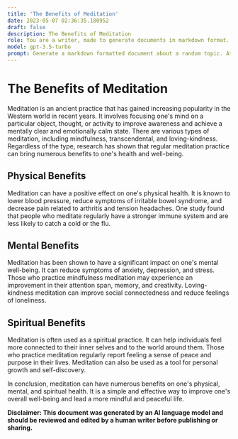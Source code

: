 ```yaml
---
title: 'The Benefits of Meditation'
date: 2023-05-07 02:36:35.180952
draft: false
description: The Benefits of Meditation
role: You are a writer, made to generate documents in markdown format. It is very important that all of the documents you generate are in valid markdown format.
model: gpt-3.5-turbo
prompt: Generate a markdown formatted document about a random topic. At the bottom, include a disclaimer explaining that the document was generated by you. The first line of the document should be the title. Make sure that the entire document is in proper markdown format, using a mix of various tags to make the document visually appealing.
---
```


# The Benefits of Meditation

Meditation is an ancient practice that has gained increasing popularity in the Western world in recent years. It involves focusing one's mind on a particular object, thought, or activity to improve awareness and achieve a mentally clear and emotionally calm state. There are various types of meditation, including mindfulness, transcendental, and loving-kindness. Regardless of the type, research has shown that regular meditation practice can bring numerous benefits to one's health and well-being.

## Physical Benefits

Meditation can have a positive effect on one's physical health. It is known to lower blood pressure, reduce symptoms of irritable bowel syndrome, and decrease pain related to arthritis and tension headaches. One study found that people who meditate regularly have a stronger immune system and are less likely to catch a cold or the flu.

## Mental Benefits

Meditation has been shown to have a significant impact on one's mental well-being. It can reduce symptoms of anxiety, depression, and stress. Those who practice mindfulness meditation may experience an improvement in their attention span, memory, and creativity. Loving-kindness meditation can improve social connectedness and reduce feelings of loneliness.

## Spiritual Benefits

Meditation is often used as a spiritual practice. It can help individuals feel more connected to their inner selves and to the world around them. Those who practice meditation regularly report feeling a sense of peace and purpose in their lives. Meditation can also be used as a tool for personal growth and self-discovery.

In conclusion, meditation can have numerous benefits on one's physical, mental, and spiritual health. It is a simple and effective way to improve one's overall well-being and lead a more mindful and peaceful life.

**Disclaimer: This document was generated by an AI language model and should be reviewed and edited by a human writer before publishing or sharing.**